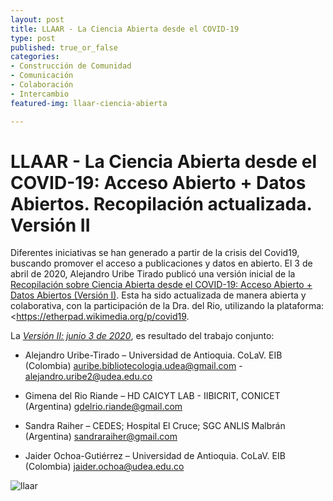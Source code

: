 ```yaml
---
layout: post
title: LLAAR - La Ciencia Abierta desde el COVID-19
type: post
published: true_or_false
categories:
- Construcción de Comunidad
- Comunicación
- Colaboración
- Intercambio
featured-img: llaar-ciencia-abierta

---
```


# LLAAR - La Ciencia Abierta desde el COVID-19: Acceso Abierto + Datos Abiertos. Recopilación actualizada. Versión II

Diferentes iniciativas se han generado a partir de la crisis del Covid19, buscando promover el acceso a publicaciones y datos en abierto. El 3 de abril de 2020, Alejandro Uribe Tirado publicó una versión inicial de la <a href="http://eprints.rclis.org/39864/" target="_blank">Recopilación sobre Ciencia Abierta desde el COVID-19: Acceso Abierto + Datos Abiertos (Versión I)</a>. Esta ha sido actualizada de manera abierta y colaborativa, con la participación de la Dra. del Rio, utilizando la plataforma: <<a href="https://etherpad.wikimedia.org/p/covid19" target="_blank">https://etherpad.wikimedia.org/p/covid19</a>. 

La *<a href="http://eprints.rclis.org/40026/">Versión II: junio 3 de 2020</a>*, es resultado del trabajo conjunto:

- Alejandro Uribe-Tirado – Universidad de Antioquia. CoLaV. EIB (Colombia)
<auribe.bibliotecologia.udea@gmail.com> - <alejandro.uribe2@udea.edu.co>

- Gimena del Rio Riande – HD CAICYT LAB - IIBICRIT, CONICET (Argentina)
<gdelrio.riande@gmail.com>

- Sandra Raiher – CEDES; Hospital El Cruce; SGC ANLIS Malbrán (Argentina)
<sandraraiher@gmail.com>

- Jaider Ochoa-Gutiérrez – Universidad de Antioquia. CoLaV. EIB (Colombia)
<jaider.ochoa@udea.edu.co>

![llaar](/assets/img/posts/llaar-ciencia-abierta_md.jpg)

 
